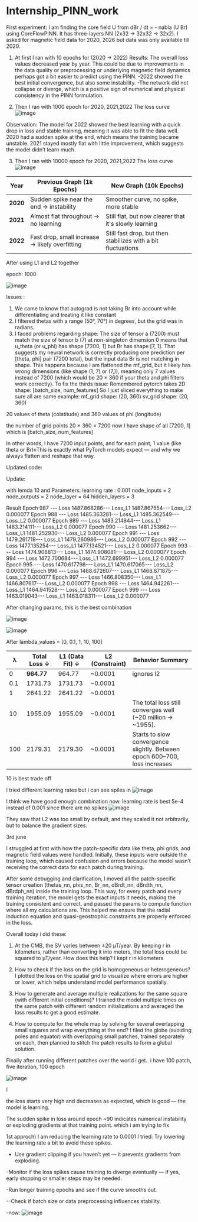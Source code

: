 # Internship_PINN_work


First experiment: 
I am finding the core field U from dBr / dt = - nabla (U Br) using  CoreFlowPINN. It has three-layers NN (2x32 → 32x32 → 32x2). I asked for magnetic field data for 2020, 2026 but data was only available till 2020. 
1) At first I ran with 10 epochs for (2020 → 2022) 
Results: 
The overall loss values decreased year by year. This could be due to improvements in the data quality or preprocessing or underlying magnetic field dynamics perhaps got a bit easier to predict using the PINN.
-2022 showed the best initial convergence, but also some instability.
-The network did not collapse or diverge, which is a positive sign of numerical and physical consistency in the PINN formulation.

2) Then I ran with 1000 epoch for 2020, 2021,2022
   The loss curve
   ![image](https://github.com/user-attachments/assets/5362aaa1-6a7f-44ac-8375-60cd39f624ac)

Observation: The model for 2022 showed the best learning with a quick drop in loss and stable training, meaning it was able to fit the data well. 2020 had a sudden spike at the end, which means the training became unstable. 2021 stayed mostly flat with little improvement, which suggests the model didn’t learn much.

3) Then I ran with 10000 epoch for 2020, 2021,2022
   The loss curve
![image](https://github.com/user-attachments/assets/68000f3c-411e-44b4-ba23-9cd139f7d854)


| Year     | Previous Graph (1k Epochs)                     | New Graph (10k Epochs)                                      |
| -------- | ---------------------------------------------- | ----------------------------------------------------------- |
| **2020** | Sudden spike near the end → instability        | Smoother curve, no spike, more stable   |
| **2021** | Almost flat throughout → no learning           | Still flat, but now clearer that it's slowly learning       |
| **2022** | Fast drop, small increase → likely overfitting | Still fast drop, but then stabilizes with a bit fluctuations |


After using L1 and L2 together

epoch: 1000

![image](https://github.com/user-attachments/assets/9ad9e2d8-291d-402e-b2ca-f3c90cca162d)



Issues :

1) We came to know that autograd is not taking Br into account while differentiating and treating it like constant
2) I filtered thetas with a range (50°, 70°) in degrees, but the grid was in radians.
3) I faced problems regarding shape: The size of tensor a (7200) must match the size of tensor b (7) at non-singleton dimension 0 means that u_theta (or u_phi) has shape [7200, 1] but Br has shape [7, 1]. That suggests my neural network is correctly producing one prediction per [theta, phi] pair (7200 total), but the input data Br is not matching in shape. This happens because I am flattened the mf_grid, but it likely has wrong dimensions (like shape (1, 7) or (7,)), meaning only 7 values instead of 7200 (which would be 20 × 360 if your theta and phi filters work correctly).
To fix the thirds issue:
Remembered pytorch takes 2D shape: [batch_size, num_features]
So I just sliced everything to make sure all are same 
example:
mf_grid shape: (20, 360) 
sv_grid shape: (20, 360)

20 values of theta (colatitude) and 360 values of phi (longitude)

the number of grid points 20 × 360 = 7200 
now I have shape of all [7200, 1] which is [batch_size, num_features]

In other words, I have 7200 input points, and for each point, 1 value (like theta or Br)vThis is exactly what PyTorch models expect — and why we always flatten and reshape that way.


Updated code:

Update:


with  lemda 10 and 
Parameters:
learning rate : 0.001
node_inputs = 2
node_outputs = 2
node_layer = 64
hidden_layers = 3

Result
 Epoch 987 --- Loss 1487.868286--- Loss_L1 1487.867554--- Loss_L2 0.000077
 Epoch 988 --- Loss 1485.363281--- Loss_L1 1485.362549--- Loss_L2 0.000077
 Epoch 989 --- Loss 1483.214844--- Loss_L1 1483.214111--- Loss_L2 0.000077
 Epoch 990 --- Loss 1481.253662--- Loss_L1 1481.252930--- Loss_L2 0.000077
 Epoch 991 --- Loss 1479.261719--- Loss_L1 1479.260986--- Loss_L2 0.000077
 Epoch 992 --- Loss 1477.135254--- Loss_L1 1477.134521--- Loss_L2 0.000077
 Epoch 993 --- Loss 1474.908813--- Loss_L1 1474.908081--- Loss_L2 0.000077
 Epoch 994 --- Loss 1472.700684--- Loss_L1 1472.699951--- Loss_L2 0.000077
 Epoch 995 --- Loss 1470.617798--- Loss_L1 1470.617065--- Loss_L2 0.000077
 Epoch 996 --- Loss 1468.672607--- Loss_L1 1468.671875--- Loss_L2 0.000077
 Epoch 997 --- Loss 1466.808350--- Loss_L1 1466.807617--- Loss_L2 0.000077
 Epoch 998 --- Loss 1464.942261--- Loss_L1 1464.941528--- Loss_L2 0.000077
 Epoch 999 --- Loss 1463.019043--- Loss_L1 1463.018311--- Loss_L2 0.000077


 After changing  params, this is the best combination 

![image](https://github.com/user-attachments/assets/298b194a-2ae4-4eab-9e44-9bc602db6463)


![image](https://github.com/user-attachments/assets/60da10c2-29f5-45bd-b710-e2a7ba72a617)

After
lambda_values = [0, 0.1, 1, 10, 100]


| λ   | Total Loss ↓ | L1 (Data Fit) ↓ | L2 (Constraint) | Behavior Summary                          |
| --- | ------------ | --------------- | --------------- | ----------------------------------------- |
| 0   | **964.77**   | 964.77          | \~0.0001        | ignores l2 
| 0.1 | 1731.73      | 1731.73         | \~0.0001        |  
| 1   | 2641.22      | 2641.22         | \~0.0001        | 
| 10  | 1955.09      | 1955.09         | \~0.0001        | The total loss still converges well (~20 million → ~1955).       
| 100 | 2179.31      | 2179.30         | \~0.0001        | Starts to slow convergence slightly. Between epoch 600–700, loss increases

10 is best trade off

I tried different learning rates but i can see spiles in 
![image](https://github.com/user-attachments/assets/25afcdde-06fa-4031-b5b7-60af5fba05d6)



I think we have good enough combination now.
learning rate is best 5e-4 instead of 0.001 since there are no spikes
![image](https://github.com/user-attachments/assets/25605b4a-46b7-4eea-84fe-136ba90e31e6)



They saw that L2 was too small by default, and they scaled it not arbitrarily, but to balance the gradient sizes. 


3rd june

 I struggled at first with how the patch-specific data like theta, phi grids, and magnetic field values were handled. Initially, these inputs were outside the training loop, which caused confusion and errors because the model wasn’t receiving the correct data for each patch during training.

After some debugging and clarification, I moved all the patch-specific tensor creation (thetas_nn, phis_nn, Br_nn, dBrdt_nn, dBrdth_nn, dBrdph_nn) inside the training loop. This way, for every patch and every training iteration, the model gets the exact inputs it needs, making the training consistent and correct. and passed the params to compute function where all my calculations are. This helped me ensure that the radial induction equation and quasi-geostrophic constraints are properly enforced in the loss.

Overall today i did these:
1) At the CMB, the SV varies between ±20 µT/year. By keeping r in kilometers, rather than converting it into meters, the total loss could be squared to µT/year. How does this help?
I kept r in kilometers

2) How to check if the loss on the grid is homogeneous or heterogeneous?
I plotted the loss on the spatial grid to visualize where errors are higher or lower, which helps understand model performance spatially.

3) How to generate and average multiple realizations for the same square (with different initial conditions)?
I trained the model multiple times on the same patch with different random initializations and averaged the loss results to get a good estimate.

4) How to compute for the whole map by solving for several overlapping small squares and wrap everything at the end?
I tiled the globe (avoiding poles and equator) with overlapping small patches, trained separately on each, then planned to stitch the patch results to form a global solution.


Finally after running different patches over the world i get..  i have 100 patch, five iteration, 100 epoch

![image](https://github.com/user-attachments/assets/653c25fa-fc7d-43b9-9250-3f27a62486b4)


I



the loss starts very high and decreases as expected, which is good — the model is learning.

The sudden spike in loss around epoch ~90 indicates numerical instability or exploding gradients at that training point. which i am trying to fix


1st approch) I am reducing the learning rate  to 0.0001
I tried: Try lowering the learning rate a bit to avoid these spikes.
- Use gradient clipping if you haven’t yet — it prevents gradients from exploding.

-Monitor if the loss spikes cause training to diverge eventually — if yes, early stopping or smaller steps may be needed.

-Run longer training epochs and see if the curve smooths out.

--Check if batch size or data preprocessing influences stability.

-now: ![image](https://github.com/user-attachments/assets/ccd7caf0-f638-4b07-a2e7-eaaa59b43d3c)













